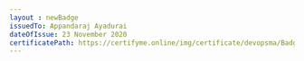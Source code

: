 ```yaml
--- 
layout : newBadge  
issuedTo: Appandaraj Ayadurai
dateOfIssue: 23 November 2020
certificatePath: https://certifyme.online/img/certificate/devopsma/Badges/DMA.png
---
```

